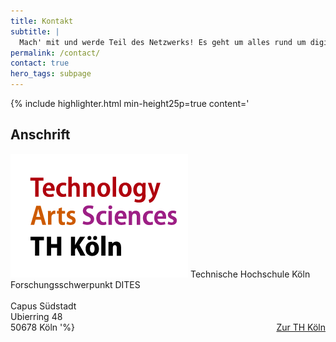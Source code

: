 ```yaml
---
title: Kontakt
subtitle: |
  Mach' mit und werde Teil des Netzwerks! Es geht um alles rund um digitale technische Alltagshilfen. Schon dabei sind: das INTIA-Projektteam, der Fachbeirat des Projekts und seine Praxispartner. Alle verbindet der Wunsch, sich untereinander und mit Fachkräften der Sozialen Arbeit und den beteiligten Wissenschaftler:innen auszutauschen und ein Netzwerk zu bilden.
permalink: /contact/
contact: true
hero_tags: subpage
---
```


{% include highlighter.html min-height25p=true content='

## Anschrift

<img src="/assets/img/logos/TH_Single.png">
Technische Hochschule Köln
<br>
Forschungsschwerpunkt DITES
<br>
<br>
Capus Südstadt
<br>
Ubierring 48
<br>
50678 Köln
<a href="https://www.th-koeln.de/" class="button is-rounded is-dark" style="float: right">
      <span class="icon is-small">
        <i class="fas fa-external-link-alt fa-xs"></i>
      </span>
      <span>Zur TH Köln</span>
  </a>
'%}
